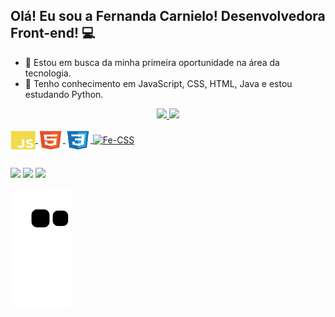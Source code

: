 
## Olá! Eu sou a Fernanda Carnielo! Desenvolvedora Front-end! :computer:

- 🔭 Estou em busca da minha primeira oportunidade na área da tecnologia. 
- 🌱 Tenho conhecimento em JavaScript, CSS, HTML, Java e estou estudando Python.

<div align="center">
  <a href="https://github.com/fecarnielo">
  <img height="180em" src="https://github-readme-stats.vercel.app/api?username=fecarnielo&show_icons=true&theme=dracula&include_all_commits=true&count_private=true"/>
  <img height="180em" src="https://github-readme-stats.vercel.app/api/top-langs/?username=fecarnielo&layout=compact&langs_count=7&theme=dracula"/>
</div>
<div style="display: inline_block"><br>
  <img align="center" alt="Fe-Js" height="30" width="40" src="https://raw.githubusercontent.com/devicons/devicon/master/icons/javascript/javascript-plain.svg">
  <img align="center" alt="Fe-HTML" height="30" width="40" src="https://raw.githubusercontent.com/devicons/devicon/master/icons/html5/html5-original.svg">
  <img align="center" alt="Fe-CSS" height="30" width="40" src="https://raw.githubusercontent.com/devicons/devicon/master/icons/css3/css3-original.svg">
  <img align="center" alt="Fe-CSS" height="30" width="40" src="https://icongr.am/devicon/python-original.svg?size=128&color=currentColor">
 </div>
  
  ##
 
<div> 
  <a href="https://instagram.com/feruas1" target="_blank"><img src="https://img.shields.io/badge/-Instagram-%23E4405F?style=for-the-badge&logo=instagram&logoColor=white" target="_blank"></a>
 	<a href="https://discord.com/channels/@me" target="_blank"><img src="https://img.shields.io/badge/Discord-7289DA?style=for-the-badge&logo=discord&logoColor=white" target="_blank"></a> 
  <a href="www.linkedin.com/in/frcarnielo" target="_blank"><img src="https://img.shields.io/badge/-LinkedIn-%230077B5?style=for-the-badge&logo=linkedin&logoColor=white" target="_blank"></a> 
 
  ![Snake animation](https://github.com/fecarnielo/fecarnielo/blob/output/github-contribution-grid-snake.svg)
 
</div>
